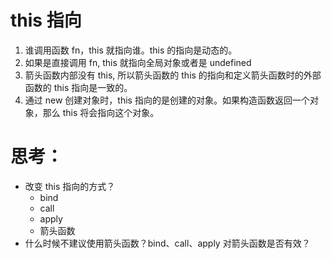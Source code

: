 
# this 指向
1. 谁调用函数 fn，this 就指向谁。this 的指向是动态的。
2. 如果是直接调用 fn, this 就指向全局对象或者是 undefined
3. 箭头函数内部没有 this, 所以箭头函数的 this 的指向和定义箭头函数时的外部函数的 this 指向是一致的。
4. 通过 new 创建对象时，this 指向的是创建的对象。如果构造函数返回一个对象，那么 this 将会指向这个对象。

# 思考：
-   改变 this 指向的方式？
    -   bind
    -   call
    -   apply
    -   箭头函数
-   什么时候不建议使用箭头函数？bind、call、apply 对箭头函数是否有效？